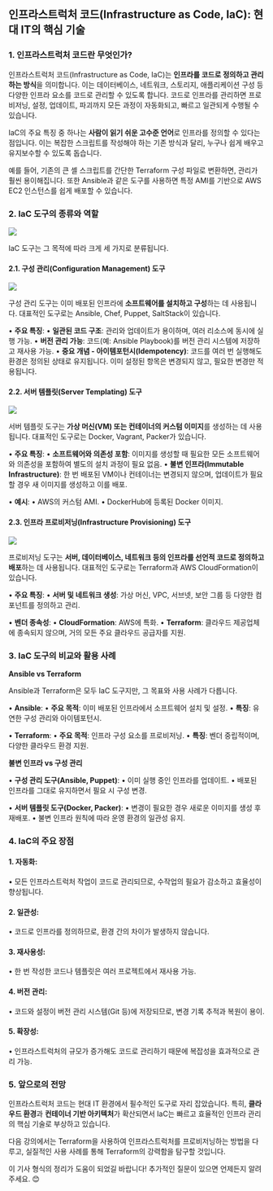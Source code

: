 ## **인프라스트럭처 코드(Infrastructure as Code, IaC): 현대 IT의 핵심 기술**


### **1. 인프라스트럭처 코드란 무엇인가?**


인프라스트럭처 코드(Infrastructure as Code, IaC)는 **인프라를 코드로 정의하고 관리하는 방식**을 의미합니다. 이는 데이터베이스, 네트워크, 스토리지, 애플리케이션 구성 등 다양한 인프라 요소를 코드로 관리할 수 있도록 합니다. 코드로 인프라를 관리하면 프로비저닝, 설정, 업데이트, 파괴까지 모든 과정이 자동화되고, 빠르고 일관되게 수행될 수 있습니다.

IaC의 주요 특징 중 하나는 **사람이 읽기 쉬운 고수준 언어**로 인프라를 정의할 수 있다는 점입니다. 이는 복잡한 스크립트를 작성해야 하는 기존 방식과 달리, 누구나 쉽게 배우고 유지보수할 수 있도록 돕습니다.

예를 들어, 기존의 큰 셸 스크립트를 간단한 Terraform 구성 파일로 변환하면, 관리가 훨씬 용이해집니다. 또한 Ansible과 같은 도구를 사용하면 특정 AMI를 기반으로 AWS EC2 인스턴스를 쉽게 배포할 수 있습니다.

  

### **2. IaC 도구의 종류와 역할**

![](Pasted%20image%2020250107125339.png)

IaC 도구는 그 목적에 따라 크게 세 가지로 분류됩니다.

#### **2.1. 구성 관리(Configuration Management) 도구**

![](Pasted%20image%2020250107125357.png)


구성 관리 도구는 이미 배포된 인프라에 **소프트웨어를 설치하고 구성**하는 데 사용됩니다. 대표적인 도구로는 Ansible, Chef, Puppet, SaltStack이 있습니다.

• **주요 특징**:
	• **일관된 코드 구조**: 관리와 업데이트가 용이하며, 여러 리소스에 동시에 실행 가능.
	• **버전 관리 가능**: 코드(예: Ansible Playbook)를 버전 관리 시스템에 저장하고 재사용 가능.
	• **중요 개념 - 아이템포턴시(Idempotency)**: 코드를 여러 번 실행해도 환경은 정의된 상태로 유지됩니다. 이미 설정된 항목은 변경되지 않고, 필요한 변경만 적용됩니다.

  

#### **2.2. 서버 템플릿(Server Templating) 도구**

![](Pasted%20image%2020250107125406.png)

서버 템플릿 도구는 **가상 머신(VM) 또는 컨테이너의 커스텀 이미지**를 생성하는 데 사용됩니다. 대표적인 도구로는 Docker, Vagrant, Packer가 있습니다.

• **주요 특징**:
	• **소프트웨어와 의존성 포함**: 이미지를 생성할 때 필요한 모든 소프트웨어와 의존성을 포함하여 별도의 설치 과정이 필요 없음.
	• **불변 인프라(Immutable Infrastructure)**: 한 번 배포된 VM이나 컨테이너는 변경되지 않으며, 업데이트가 필요할 경우 새 이미지를 생성하고 이를 배포.

• **예시**:
	• AWS의 커스텀 AMI.
	• DockerHub에 등록된 Docker 이미지.

#### **2.3. 인프라 프로비저닝(Infrastructure Provisioning) 도구**

![](Pasted%20image%2020250107125416.png)

프로비저닝 도구는 **서버, 데이터베이스, 네트워크 등의 인프라를 선언적 코드로 정의하고 배포**하는 데 사용됩니다. 대표적인 도구로는 Terraform과 AWS CloudFormation이 있습니다.

• **주요 특징**:
	• **서버 및 네트워크 생성**: 가상 머신, VPC, 서브넷, 보안 그룹 등 다양한 컴포넌트를 정의하고 관리.

• **벤더 종속성**:
	• **CloudFormation**: AWS에 특화.
	• **Terraform**: 클라우드 제공업체에 종속되지 않으며, 거의 모든 주요 클라우드 공급자를 지원.

  

### **3. IaC 도구의 비교와 활용 사례**

**Ansible vs Terraform**

Ansible과 Terraform은 모두 IaC 도구지만, 그 목표와 사용 사례가 다릅니다.

• **Ansible**:
	• **주요 목적**: 이미 배포된 인프라에서 소프트웨어 설치 및 설정.
	• **특징**: 유연한 구성 관리와 아이템포턴시.

• **Terraform**:
	• **주요 목적**: 인프라 구성 요소를 프로비저닝.
	• **특징**: 벤더 중립적이며, 다양한 클라우드 환경 지원.


**불변 인프라 vs 구성 관리**

• **구성 관리 도구(Ansible, Puppet)**:
	• 이미 실행 중인 인프라를 업데이트.
	• 배포된 인프라를 그대로 유지하면서 필요 시 구성 변경.

• **서버 템플릿 도구(Docker, Packer)**:
	• 변경이 필요한 경우 새로운 이미지를 생성 후 재배포.
	• 불변 인프라 원칙에 따라 운영 환경의 일관성 유지.

### **4. IaC의 주요 장점**

#### 1. **자동화**:

• 모든 인프라스트럭처 작업이 코드로 관리되므로, 수작업의 필요가 감소하고 효율성이 향상됩니다.

#### 2. **일관성**:

• 코드로 인프라를 정의하므로, 환경 간의 차이가 발생하지 않습니다.

#### 3. **재사용성**:

• 한 번 작성한 코드나 템플릿은 여러 프로젝트에서 재사용 가능.

#### 4. **버전 관리**:

• 코드와 설정이 버전 관리 시스템(Git 등)에 저장되므로, 변경 기록 추적과 복원이 용이.

#### 5. **확장성**:

• 인프라스트럭처의 규모가 증가해도 코드로 관리하기 때문에 복잡성을 효과적으로 관리 가능.

  

### **5. 앞으로의 전망**

  

인프라스트럭처 코드는 현대 IT 환경에서 필수적인 도구로 자리 잡았습니다. 특히, **클라우드 환경**과 **컨테이너 기반 아키텍처**가 확산되면서 IaC는 빠르고 효율적인 인프라 관리의 핵심 기술로 부상하고 있습니다.

  

다음 강의에서는 Terraform을 사용하여 인프라스트럭처를 프로비저닝하는 방법을 다루고, 실질적인 사용 사례를 통해 Terraform의 강력함을 탐구할 것입니다.

  

이 기사 형식의 정리가 도움이 되었길 바랍니다! 추가적인 질문이 있으면 언제든지 알려주세요. 😊